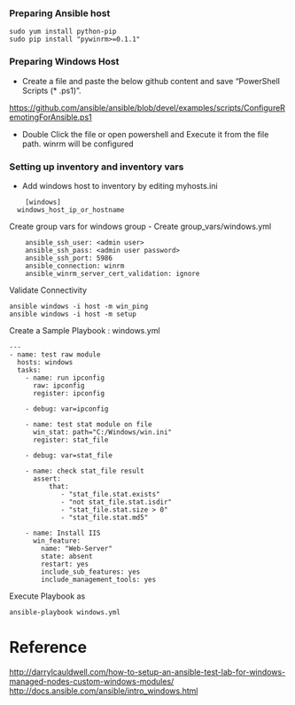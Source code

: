 ### Preparing Ansible host

```
sudo yum install python-pip
sudo pip install "pywinrm>=0.1.1"
```

### Preparing Windows Host

  * Create a file and paste the below github content and save “PowerShell Scripts (* .ps1)”.

https://github.com/ansible/ansible/blob/devel/examples/scripts/ConfigureRemotingForAnsible.ps1

  * Double Click the file or open powershell and Execute it from the file path. winrm will be configured

### Setting up inventory and inventory vars

  * Add windows host to inventory by editing myhosts.ini

```
	[windows]
  windows_host_ip_or_hostname
```

Create group vars for windows group
	- Create group_vars/windows.yml

```
	ansible_ssh_user: <admin user>
	ansible_ssh_pass: <admin user password>
	ansible_ssh_port: 5986
	ansible_connection: winrm
	ansible_winrm_server_cert_validation: ignore
```


Validate Connectivity

```
ansible windows -i host -m win_ping
ansible windows -i host -m setup

```

Create a Sample Playbook : windows.yml

```
---
- name: test raw module
  hosts: windows
  tasks:
    - name: run ipconfig
      raw: ipconfig
      register: ipconfig

    - debug: var=ipconfig

    - name: test stat module on file
      win_stat: path="C:/Windows/win.ini"
      register: stat_file

    - debug: var=stat_file

    - name: check stat_file result
      assert:
          that:
             - "stat_file.stat.exists"
             - "not stat_file.stat.isdir"
             - "stat_file.stat.size > 0"
             - "stat_file.stat.md5"

    - name: Install IIS
      win_feature:
        name: "Web-Server"
        state: absent
        restart: yes
        include_sub_features: yes
        include_management_tools: yes
```

Execute Playbook as

```
ansible-playbook windows.yml

```


Reference
=========

http://darrylcauldwell.com/how-to-setup-an-ansible-test-lab-for-windows-managed-nodes-custom-windows-modules/
http://docs.ansible.com/ansible/intro_windows.html
